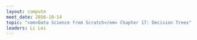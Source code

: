 ```yaml
---
layout: compute
meet_date: 2016-10-14
topic: "<em>Data Science from Scratch</em> Chapter 17: Decision Trees"
leaders: Li Lei
---
```


